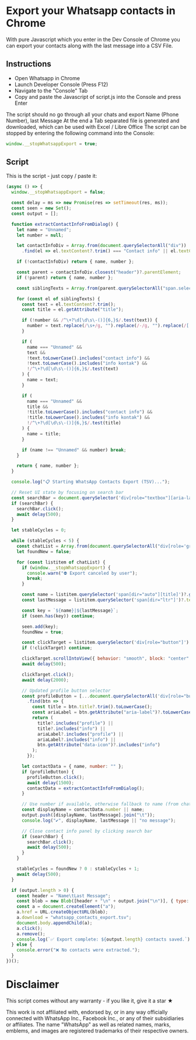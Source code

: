 # Export your Whatsapp contacts in Chrome 

With pure Javascript which you enter in the Dev Console of Chrome you can export your contacts along with the last message
into a CSV File.

## Instructions

- Open Whatsapp in Chrome
- Launch Developer Console (Press F12)
- Navigate to the "Console" Tab
- Copy and paste the Javascript of script.js into the Console and press Enter

The script should no go through all your chats and export Name (Phone Number), last Message
At the end a Tab separated file is generated and downloaded, which can be used with Excel / Libre Office
The script can be stopped by entering the following command into the Console: 

```js
window.__stopWhatsappExport = true; 
```

## Script

This is the script - just copy / paste it:

```js
(async () => {
  window.__stopWhatsappExport = false;

  const delay = ms => new Promise(res => setTimeout(res, ms));
  const seen = new Set();
  const output = [];

  function extractContactInfoFromDialog() {
    let name = "Unnamed";
    let number = null;

    let contactInfoDiv = Array.from(document.querySelectorAll("div"))
      .find(el => el.textContent?.trim() === "Contact info" || el.textContent?.trim() === "Info kontak");

    if (!contactInfoDiv) return { name, number };

    const parent = contactInfoDiv.closest("header")?.parentElement;
    if (!parent) return { name, number };

    const siblingTexts = Array.from(parent.querySelectorAll("span.selectable-text.copyable-text"));

    for (const el of siblingTexts) {
      const text = el.textContent?.trim();
      const title = el.getAttribute("title");

      if (!number && /^\+?\d[\d\s\-()]{6,}$/.test(text)) {
        number = text.replace(/\s+/g, "").replace(/-/g, "").replace(/[()]/g, "");
      }

      if (
        name === "Unnamed" &&
        text &&
        !text.toLowerCase().includes("contact info") &&
        !text.toLowerCase().includes("info kontak") &&
        !/^\+?\d[\d\s\-()]{6,}$/.test(text)
      ) {
        name = text;
      }

      if (
        name === "Unnamed" &&
        title &&
        !title.toLowerCase().includes("contact info") &&
        !title.toLowerCase().includes("info kontak") &&
        !/^\+?\d[\d\s\-()]{6,}$/.test(title)
      ) {
        name = title;
      }

      if (name !== "Unnamed" && number) break;
    }

    return { name, number };
  }

  console.log("📋 Starting WhatsApp Contacts Export (TSV)...");

  // Reset UI state by focusing on search bar
  const searchBar = document.querySelector('div[role="textbox"][aria-label="Search input textbox"]');
  if (searchBar) {
    searchBar.click();
    await delay(500);
  }

  let stableCycles = 0;

  while (stableCycles < 5) {
    const chatList = Array.from(document.querySelectorAll("div[role='grid'] > div[role='listitem']"));
    let foundNew = false;

    for (const listitem of chatList) {
      if (window.__stopWhatsappExport) {
        console.warn("⛔️ Export canceled by user");
        break;
      }

      const name = listitem.querySelector('span[dir="auto"][title]')?.getAttribute("title")?.trim() || "Unnamed";
      const lastMessage = listitem.querySelector('span[dir="ltr"]')?.textContent?.trim().replace(/\s+/g, " ") || "";

      const key = `${name}|${lastMessage}`;
      if (seen.has(key)) continue;

      seen.add(key);
      foundNew = true;

      const clickTarget = listitem.querySelector('div[role="button"]') || listitem;
      if (!clickTarget) continue;

      clickTarget.scrollIntoView({ behavior: "smooth", block: "center" });
      await delay(500);

      clickTarget.click();
      await delay(2000);

      // Updated profile button selector
      const profileButton = [...document.querySelectorAll('div[role="button"]')]
        .find(btn => {
          const title = btn.title?.trim().toLowerCase();
          const ariaLabel = btn.getAttribute("aria-label")?.toLowerCase();
          return (
            title?.includes("profile") ||
            title?.includes("info") ||
            ariaLabel?.includes("profile") ||
            ariaLabel?.includes("info") ||
            btn.getAttribute("data-icon")?.includes("info")
          );
        });

      let contactData = { name, number: "" };
      if (profileButton) {
        profileButton.click();
        await delay(1500);
        contactData = extractContactInfoFromDialog();
      }

      // Use number if available, otherwise fallback to name (from chat list)
      const displayName = contactData.number || name;
      output.push([displayName, lastMessage].join("\t"));
      console.log("✔️", displayName, lastMessage || "no message");

      // Close contact info panel by clicking search bar
      if (searchBar) {
        searchBar.click();
        await delay(500);
      }
    }

    stableCycles = foundNew ? 0 : stableCycles + 1;
    await delay(500);
  }

  if (output.length > 0) {
    const header = "Name\tLast Message";
    const blob = new Blob([header + "\n" + output.join("\n")], { type: "text/tab-separated-values" });
    const a = document.createElement("a");
    a.href = URL.createObjectURL(blob);
    a.download = "whatsapp_contacts_export.tsv";
    document.body.appendChild(a);
    a.click();
    a.remove();
    console.log(`✅ Export complete: ${output.length} contacts saved.`);
  } else {
    console.error("❌ No contacts were extracted.");
  }
})();
```

# Disclaimer

This script comes without any warranty - if you like it, give it a star ★

This work is not affiliated with, endorsed by, or in any way officially connected with WhatsApp Inc., Facebook Inc., or any of their subsidiaries or affiliates. The name "WhatsApp" as well as related names, marks, emblems, and images are registered trademarks of their respective owners.
